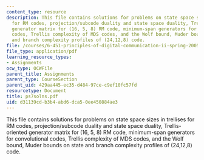 ```yaml
---
content_type: resource
description: This file contains solutions for problems on state space sizes in trellises
  for RM codes, projection/subcode duality and state space duality, Trellis-oriented
  generator matrix for (16, 5, 8) RM code, minimum-span generators for convolutional
  codes, Trellis complexity of MDS codes, and the Wolf bound, Muder bounds on state
  and branch complexity profiles of (24,12,8) code.
file: /courses/6-451-principles-of-digital-communication-ii-spring-2005/d31139cdb3b4abd6dca50ee450884ae3_ps7solns.pdf
file_type: application/pdf
learning_resource_types:
- Assignments
ocw_type: OCWFile
parent_title: Assignments
parent_type: CourseSection
parent_uid: 429aa445-ec35-d484-97ce-c9ef10fc57fd
resourcetype: Document
title: ps7solns.pdf
uid: d31139cd-b3b4-abd6-dca5-0ee450884ae3
---
```

This file contains solutions for problems on state space sizes in trellises for RM codes, projection/subcode duality and state space duality, Trellis-oriented generator matrix for (16, 5, 8) RM code, minimum-span generators for convolutional codes, Trellis complexity of MDS codes, and the Wolf bound, Muder bounds on state and branch complexity profiles of (24,12,8) code.